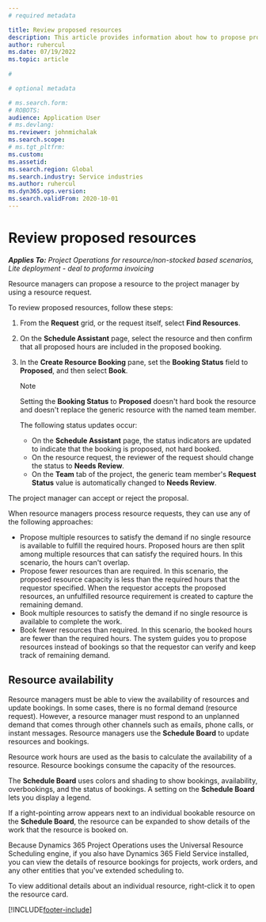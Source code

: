```yaml
---
# required metadata

title: Review proposed resources
description: This article provides information about how to propose project resources.
author: ruhercul
ms.date: 07/19/2022
ms.topic: article
 
#

# optional metadata

# ms.search.form: 
# ROBOTS: 
audience: Application User
# ms.devlang: 
ms.reviewer: johnmichalak
ms.search.scope: 
# ms.tgt_pltfrm: 
ms.custom: 
ms.assetid: 
ms.search.region: Global
ms.search.industry: Service industries
ms.author: ruhercul
ms.dyn365.ops.version: 
ms.search.validFrom: 2020-10-01
---
```


# Review proposed resources

_**Applies To:** Project Operations for resource/non-stocked based scenarios, Lite deployment - deal to proforma invoicing_

Resource managers can propose a resource to the project manager by using a resource request.

To review proposed resources, follow these steps:

1. From the **Request** grid, or the request itself, select **Find Resources**.
2. On the **Schedule Assistant** page, select the resource and then confirm that all proposed hours are included in the proposed booking.
3. In the **Create Resource Booking** pane, set the **Booking Status** field to **Proposed**, and then select **Book**.

    > [!NOTE]
    > Setting the **Booking Status** to **Proposed** doesn't hard book the resource and doesn't replace the generic resource with the named team member.

    The following status updates occur:

    - On the **Schedule Assistant** page, the status indicators are updated to indicate that the booking is proposed, not hard booked.
    - On the resource request, the reviewer of the request should change the status to **Needs Review**.
    - On the **Team** tab of the project, the generic team member's **Request Status** value is automatically changed to **Needs Review**.

The project manager can accept or reject the proposal.

When resource managers process resource requests, they can use any of the following approaches:

- Propose multiple resources to satisfy the demand if no single resource is available to fulfill the required hours. Proposed hours are then split among multiple resources that can satisfy the required hours. In this scenario, the hours can't overlap.
- Propose fewer resources than are required. In this scenario, the proposed resource capacity is less than the required hours that the requestor specified. When the requestor accepts the proposed resources, an unfulfilled resource requirement is created to capture the remaining demand.
- Book multiple resources to satisfy the demand if no single resource is available to complete the work.
- Book fewer resources than required. In this scenario, the booked hours are fewer than the required hours. The system guides you to propose resources instead of bookings so that the requestor can verify and keep track of remaining demand.

## Resource availability

Resource managers must be able to view the availability of resources and update bookings. In some cases, there is no formal demand (resource request). However, a resource manager must respond to an unplanned demand that comes through other channels such as emails, phone calls, or instant messages. Resource managers use the **Schedule Board** to update resources and bookings.

Resource work hours are used as the basis to calculate the availability of a resource. Resource bookings consume the capacity of the resources.

The **Schedule Board** uses colors and shading to show bookings, availability, overbookings, and the status of bookings. A setting on the **Schedule Board** lets you display a legend.

If a right-pointing arrow appears next to an individual bookable resource on the **Schedule Board**, the resource can be expanded to show details of the work that the resource is booked on.

Because Dynamics 365 Project Operations uses the Universal Resource Scheduling engine, if you also have Dynamics 365 Field Service installed, you can view the details of resource bookings for projects, work orders, and any other entities that you've extended scheduling to.

To view additional details about an individual resource, right-click it to open the resource card.



[!INCLUDE[footer-include](../includes/footer-banner.md)]

